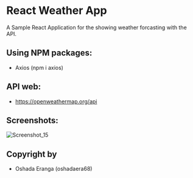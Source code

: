 # React Weather App

A Sample React Application for the showing weather forcasting with the API.

## Using NPM packages:
- Axios (npm i axios)

## API web:
- https://openweathermap.org/api

## Screenshots:
![Screenshot_15](https://user-images.githubusercontent.com/90706926/209849744-f13b5d52-ac2d-4a81-8fcb-0c4368575759.png)

## Copyright by
- Oshada Eranga (oshadaera68)

